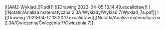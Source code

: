 ![[AM2-Wyklad_07.pdf]]
![[Drawing 2023-04-05 13.14.49.excalidraw]]
![[Notatki/Analiza matematyczna 2.3A/Wykłady/Wykład 7/Wyklad_7a.pdf]]
![[Drawing 2023-04-12 13.20.17.excalidraw]][[Notatki/Analiza matematyczna 2.3A/Ćwiczenia/Ćwiczenia 7/Ćwiczenia 7]]
